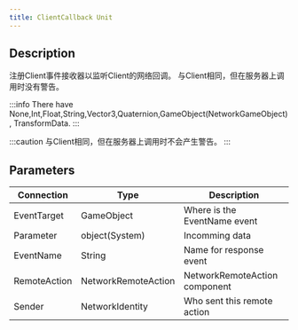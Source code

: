 ```yaml
---
title: ClientCallback Unit
---
```


## Description

注册Client事件接收器以监听Client的网络回调。
与Client相同，但在服务器上调用时没有警告。

:::info
There have None,Int,Float,String,Vector3,Quaternion,GameObject(NetworkGameObject),
TransformData.
:::

:::caution
与Client相同，但在服务器上调用时不会产生警告。
:::

## Parameters

| Connection   | Type                | Description                   |
| ------------ | ------------------- | ----------------------------- |
| EventTarget  | GameObject          | Where is the EventName event  |
| Parameter    | object(System)      | Incomming data                |
| EventName    | String              | Name for response event       |
| RemoteAction | NetworkRemoteAction | NetworkRemoteAction component |
| Sender       | NetworkIdentity     | Who sent this remote action   |
